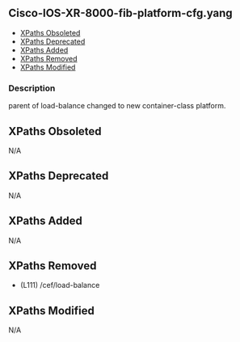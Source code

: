 ## Cisco-IOS-XR-8000-fib-platform-cfg.yang

- [XPaths Obsoleted](#xpaths-obsoleted)
- [XPaths Deprecated](#xpaths-deprecated)
- [XPaths Added](#xpaths-added)
- [XPaths Removed](#xpaths-removed)
- [XPaths Modified](#xpaths-modified)

### Description

parent of load-balance changed to new container-class platform.

## XPaths Obsoleted

N/A

## XPaths Deprecated

N/A

## XPaths Added

N/A

## XPaths Removed

- (L111)	/cef/load-balance

## XPaths Modified

N/A

